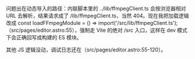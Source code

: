 问题出在动态导入的路径：内联脚本里的 ../lib/ffmpegClient.ts 会按浏览器相对 URL 去解析，结果请求成了 /lib/ffmpegClient.ts，当然 404。现在我把加载逻辑改成 const loadFFmpegModule = () => import('/src/lib/ffmpegClient.ts');（src/pages/editor.astro:55），强制走 Vite 的绝对 /src 入口，这样在 dev 模式下会正确回写成构建的 ES 模块。

其他 JS 逻辑没动，调试日志还在（src/pages/editor.astro:55-120）。